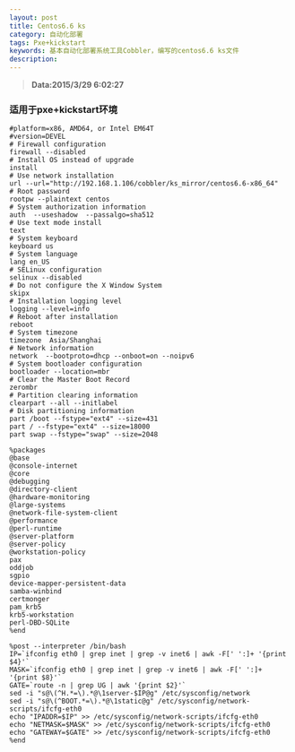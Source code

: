 ```yaml
---
layout: post
title: Centos6.6 ks
category: 自动化部署
tags: Pxe+kickstart
keywords: 基本自动化部署系统工具Cobbler，编写的centos6.6 ks文件
description: 
---
```


>**Data:2015/3/29 6:02:27**

###  适用于pxe+kickstart环境

	#platform=x86, AMD64, or Intel EM64T
	#version=DEVEL
	# Firewall configuration
	firewall --disabled
	# Install OS instead of upgrade
	install
	# Use network installation
	url --url="http://192.168.1.106/cobbler/ks_mirror/centos6.6-x86_64"
	# Root password
	rootpw --plaintext centos
	# System authorization information
	auth  --useshadow  --passalgo=sha512
	# Use text mode install
	text
	# System keyboard
	keyboard us
	# System language
	lang en_US
	# SELinux configuration
	selinux --disabled
	# Do not configure the X Window System
	skipx
	# Installation logging level
	logging --level=info
	# Reboot after installation
	reboot
	# System timezone
	timezone  Asia/Shanghai
	# Network information
	network  --bootproto=dhcp --onboot=on --noipv6
	# System bootloader configuration
	bootloader --location=mbr
	# Clear the Master Boot Record
	zerombr
	# Partition clearing information
	clearpart --all --initlabel
	# Disk partitioning information
	part /boot --fstype="ext4" --size=431
	part / --fstype="ext4" --size=18000
	part swap --fstype="swap" --size=2048

	%packages
	@base
	@console-internet
	@core
	@debugging
	@directory-client
	@hardware-monitoring
	@large-systems
	@network-file-system-client
	@performance
	@perl-runtime
	@server-platform
	@server-policy
	@workstation-policy
	pax
	oddjob
	sgpio
	device-mapper-persistent-data
	samba-winbind
	certmonger
	pam_krb5
	krb5-workstation
	perl-DBD-SQLite
	%end

	%post --interpreter /bin/bash
	IP=`ifconfig eth0 | grep inet | grep -v inet6 | awk -F[' ':]+ '{print $4}'`
	MASK=`ifconfig eth0 | grep inet | grep -v inet6 | awk -F[' ':]+ '{print $8}'`
	GATE=`route -n | grep UG | awk '{print $2}'`
	sed -i "s@\(^H.*=\).*@\1server-$IP@g" /etc/sysconfig/network
	sed -i "s@\(^BOOT.*=\).*@\1static@g" /etc/sysconfig/network-scripts/ifcfg-eth0
	echo "IPADDR=$IP" >> /etc/sysconfig/network-scripts/ifcfg-eth0
	echo "NETMASK=$MASK" >> /etc/sysconfig/network-scripts/ifcfg-eth0
	echo "GATEWAY=$GATE" >> /etc/sysconfig/network-scripts/ifcfg-eth0
	%end
